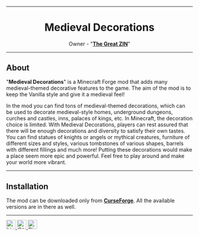<sup>
<hr>
</sup>
<div align="center">

# Medieval Decorations   

Owner - "[**The Great ZIN**](https://www.curseforge.com/members/the_great_zin/projects)"  
    
</div>

<sup>
<hr>
</sup>
  
## About
"**Medieval Decorations**" is a Minecraft Forge mod that adds many medieval-themed decorative features to the game. The aim of the mod is to keep the Vanilla style and give it a medieval feel!
  
In the mod you can find tons of medieval-themed decorations, which can be used to decorate medieval-style homes, underground dungeons, curches and castles, inns, palaces of kings, etc. In Minecraft, the decoration choice is limited. With Medieval Decorations, players can rest assured that there will be enough decorations and diversity to satisfy their own tastes. You can find statues of knights or angels or mythical creatures, furniture of different sizes and styles, various tombstones of various shapes, barrels with different fillings and much more! Putting these decorations would make a place seem more epic and powerful. Feel free to play around and make your world more vibrant.

<sup>
<hr>
</sup>

## Installation
The mod can be downloaded only from [**CurseForge**](). All the available versions are in there as well.

<sup>
<hr>
</sup>

<a href="https://github.com/TheGreatZin/Medieval-Decorations/blob/main/LICENSE.txt">
<img alt="License" src="https://img.shields.io/badge/license-LGPLv3-brightgreen?style=for-the-badge" height="25"
</a>

<a href="https://github.com/TheGreatZin/Medieval-Decorations/issues">
<img alt="GitHub issues" src="https://img.shields.io/github/issues/TheGreatZin/Medieval-Decorations?color=FF0000&style=for-the-badge" height="25">
</a>

<a href="https://discord.gg/RRShNVmc">
<img alt="Discord" src="https://img.shields.io/discord/991653013301243935?color=gray&label=%20&logo=Discord&logoColor=white&style=for-the-badge" height="25">
</a>
